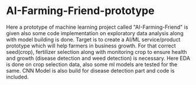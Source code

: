 # AI-Farming-Friend-prototype
Here a prototype of machine learning project called "AI-Farming-Friend" is given also some code implementation on exploratory data analysis along with model building is done.
Target is to create a AI/ML service/product prototype which will help farmers in business growth. 
For that correct seed(crop), fertilizer selection along with monitoring crop to ensure health and growth (disease detection and weed detection) is necessary. 
Here EDA is done on crop selection data, also some ml models are tested for the same. CNN Model is also build for disease detection part and code is included.
